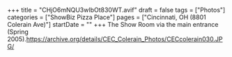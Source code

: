 +++
title = "CHjO6mNQU3wIbOt830WT.avif"
draft = false
tags = ["Photos"]
categories = ["ShowBiz Pizza Place"]
pages = ["Cincinnati, OH (8801 Colerain Ave)"]
startDate = ""
+++
The Show Room via the main entrance (Spring 2005).https://archive.org/details/CEC_Colerain_Photos/CECcolerain030.JPG/
